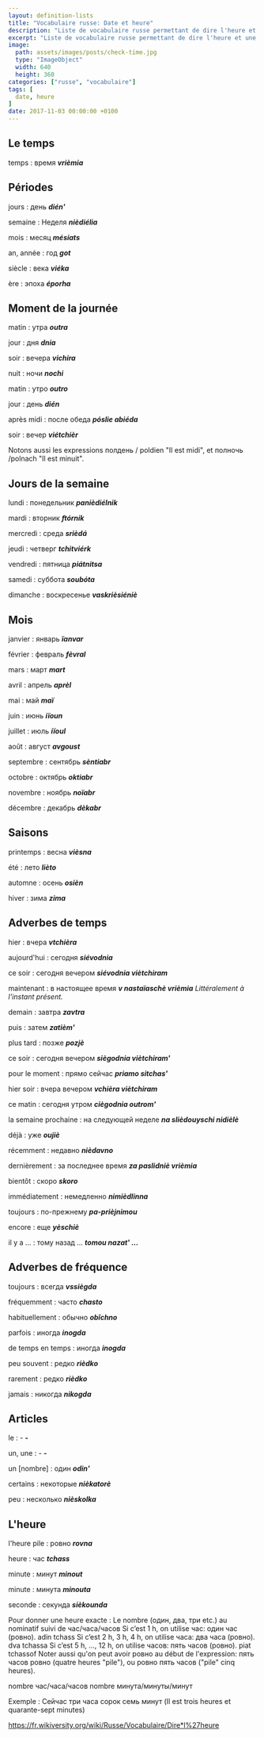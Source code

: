 ```yaml
---
layout: definition-lists
title: "Vocabulaire russe: Date et heure"
description: "Liste de vocabulaire russe permettant de dire l'heure et une date."
excerpt: "Liste de vocabulaire russe permettant de dire l'heure et une date."
image:
  path: assets/images/posts/check-time.jpg
  type: "ImageObject"
  width: 640
  height: 360
categories: ["russe", "vocabulaire"]
tags: [
  date, heure
]
date: 2017-11-03 00:00:00 +0100
---
```


## Le temps

temps
: время
*__vrièmia__*


## Périodes

jours
: день
*__dién'__*

semaine
: Неделя
*__nièdiélia__*

mois
: месяц
*__mésiats__*

an, année
: год
*__got__*

siècle
: века
*__viéka__*

ère
: эпоха
*__éporha__*


## Moment de la journée

matin
: утра
*__outra__*

jour
: дня
*__dnia__*

soir
: вечера
*__vichira__*

nuit
: ночи
*__nochi__*

matin
: утро
*__outro__*

jour
: день
*__dién__*

après midi
: после обеда
*__pósliе abiéda__*

soir
: вечер
*__viétchièr__*



Notons aussi les expressions полдень / poldien "Il est midi", et полночь /polnach "Il est minuit".



## Jours de la semaine

lundi
: понедельник
*__panièdiélnik__*

mardi
: вторник
*__ftórnik__*

mercredi
: среда
*__srièdá__*

jeudi
: четверг
*__tchitviérk__*

vendredi
: пятница
*__piátnitsa__*

samedi
: суббота
*__soubóta__*

dimanche
: воскресенье
*__vaskrièsiéniè__*


## Mois

janvier
: январь
*__ïanvar__*

février
: февраль
*__fèvral__*

mars
: март
*__mart__*

avril
: апрель
*__aprèl__*

mai
: май
*__maï__*

juin
: июнь
*__iïoun__*

juillet
: июль
*__iïoul__*

août
: август
*__avgoust__*

septembre
: сентябрь
*__sèntiabr__*

octobre
: октябрь
*__oktiabr__*

novembre
: ноябрь
*__noïabr__*

décembre
: декабрь
*__dèkabr__*


## Saisons

printemps
: весна
*__vièsna__*

été
: лето
*__lièto__*

automne
: осень
*__osièn__*

hiver
: зима
*__zima__*


## Adverbes de temps

hier
: вчера
*__vtchièra__*

aujourd'hui
: сегодня
*__siévodnia__*

ce soir
: сегодня вечером
*__siévodnia viètchiram__*

maintenant
: в настоящее время
*__v nastaïaschè vrièmia__  Littéralement à l'instant présent.*

demain
: завтра
*__zavtra__*

puis
: затем
*__zatièm'__*

plus tard
: позже
*__pozjè__*

ce soir
: сегодня вечером
*__siègodnia viètchiram'__*

pour le moment
: прямо сейчас
*__priamo sitchas'__*

hier soir
: вчера вечером
*__vchièra viètchiram__*

ce matin
: сегодня утром
*__ciègodnia outrom'__*

la semaine prochaine
: на следующей неделе
*__na slièdouyschi nidièlè__*

déjà
: уже
*__oujiè__*

récemment
: недавно
*__nièdavno__*

dernièrement
: за последнее время
*__za paslidniè vrièmia__*

bientôt
: скоро
*__skoro__*

immédiatement
: немедленно
*__nimièdlinna__*

toujours
: по-прежнему
*__pa-prièjnimou__*

encore
: еще
*__yèschiè__*

il y a …
: тому назад …
*__tomou nazat' …__*


## Adverbes de fréquence

toujours
: всегда
*__vssiègda__*

fréquemment
: часто
*__chasto__*

habituellement
: обычно
*__obîchno__*

parfois
: иногда
*__inogda__*

de temps en temps
: иногда
*__inogda__*

peu souvent
: редко
*__rièdko__*

rarement
: редко
*__rièdko__*

jamais
: никогда
*__nikogda__*


## Articles

le
: -
*__-__*

un, une
: -
*__-__*

un [nombre]
: один
*__odin'__*

certains
: некоторые
*__nièkatorè__*

peu
: несколько
*__nièskolka__*



## L'heure

l'heure pile
: ровно
*__rovna__*

heure
: час
*__tchass__*

minute
: минут
*__minout__*

minute
: минута
*__minouta__*

seconde
: секунда
*__sièkounda__*

Pour donner une heure exacte : Le nombre (один, два, три etc.) au nominatif suivi de час/часа/часов
Si c’est 1 h, on utilise час: один час (ровно). adin tchass
Si c’est 2 h, 3 h, 4 h, on utilise часа: два часа (ровно). dva tchassa
Si c’est 5 h, …, 12 h, on utilise часов: пять часов (ровно). piat tchassof
Noter aussi qu'on peut avoir ровно au début de l'expression: пять часов ровно (quatre heures "pile"), ou ровно пять часов ("pile" cinq heures).

nombre час/часа/часов nombre минута/минуты/минут

Exemple : Сейчас три часа сорок семь минут (Il est trois heures et quarante-sept minutes)

<a href="https://fr.wikiversity.org/wiki/Russe/Vocabulaire/Dire*l%27heure">https://fr.wikiversity.org/wiki/Russe/Vocabulaire/Dire*l%27heure</a>
